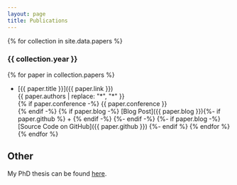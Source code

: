 ```yaml
---
layout: page
title: Publications
---
```


{% for collection in site.data.papers %}
### {{ collection.year }}
  {% for paper in collection.papers %}
  + [{{ paper.title }}]({{ paper.link }})  
    {{ paper.authors | replace: "*", "\*" }}  
    {% if paper.conference -%}
      {{ paper.conference }}  
    {% endif -%}
    {% if paper.blog -%}
      [Blog Post]({{ paper.blog }}){%- if paper.github %} \+ {% endif -%}
    {%- endif -%}
    {%- if paper.blog -%}
      [Source Code on GitHub]({{ paper.github }})
    {%- endif %}
  {% endfor %}
{% endfor %}


## Other
My PhD thesis can be found <a href='/assets/files/ericwong_phd_scs_2020.pdf'>here</a>. 
